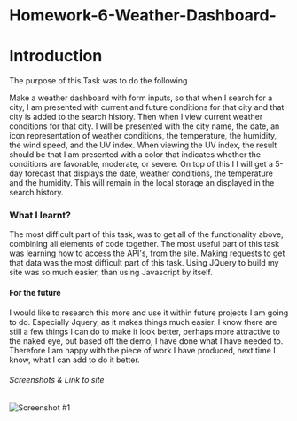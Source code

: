 # Homework-6-Weather-Dashboard-
# Introduction
The purpose of this Task was to do the following 

Make a weather dashboard with form inputs, so that when I search for a city, I am presented with current and future conditions for that city and that city is added to the search history. Then when I view current weather conditions for that city. I will be presented with the city name, the date, an icon representation of weather conditions, the temperature, the humidity, the wind speed, and the UV index. When viewing the UV index, the result should be that I am presented with a color that indicates whether the conditions are favorable, moderate, or severe. On top of this I I will get a 5-day forecast that displays the date, weather conditions, the temperature and the humidity. This will remain in the local storage an displayed in the search history. 


### What I learnt?
The most difficult part of this task, was to get all of the functionality above, combining all elements of code together. The most useful part of this task was learning how to access the API's, from the site. Making requests to get that data was the most difficult part of this task. Using JQuery to build my site was so much easier, than using Javascript by itself.


#### For the future 
I would like to research this more and use it within future projects I am going to do. Especially Jquery, as it makes things much easier. I know there are still a few things I can do to make it look better, perhaps more attractive to the naked eye, but based off the demo, I have done what I have needed to. Therefore I am happy with the piece of work I have produced, next time I know, what I can add to do it better.
###### Screenshots & Link to site
![Screenshot #1](/Assets/Screenshot.png)